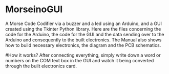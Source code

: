 # MorseinoGUI
A Morse Code Codifier via a buzzer and a led using an Arduino, and a GUI created using the Tkinter Python library. 
Here are the files concerning the code for the Arduino, the code for the GUI and the data sending over to the Arduino and consequently to the built electronics. 
The Manual also shows how to build necessary electronics, the diagram and the PCB schematics.

#How it works?
After connecting everything, simply write down a word or numbers on the COM text box in the GUI and watch it being converted through the built electronics card.
